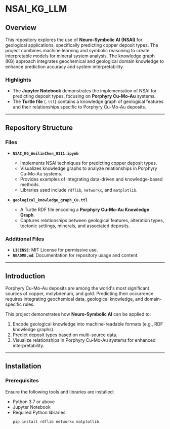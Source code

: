 # NSAI_KG_LLM

## Overview
This repository explores the use of **Neuro-Symbolic AI (NSAI)** for geological applications, specifically predicting copper deposit types. The project combines machine learning and symbolic reasoning to create interpretable models for mineral system analysis. The knowledge graph (KG) approach integrates geochemical and geological domain knowledge to enhance prediction accuracy and system interpretability.

### Highlights
- The **Jupyter Notebook** demonstrates the implementation of NSAI for predicting deposit types, focusing on **Porphyry Cu-Mo-Au** systems.
- The **Turtle file** (`.ttl`) contains a knowledge graph of geological features and their relationships specific to Porphyry Cu-Mo-Au deposits.

---

## Repository Structure

### Files
- **`NSAI_KG_WeilinChen_0111.ipynb`**
  - Implements NSAI techniques for predicting copper deposit types.
  - Visualizes knowledge graphs to analyze relationships in Porphyry Cu-Mo-Au systems.
  - Provides examples of integrating data-driven and knowledge-based methods.
  - Libraries used include `rdflib`, `networkx`, and `matplotlib`.

- **`geological_knowledge_graph_Cu.ttl`**
  - A Turtle RDF file encoding a **Porphyry Cu-Mo-Au Knowledge Graph**.
  - Captures relationships between geological features, alteration types, tectonic settings, minerals, and associated deposits.

### Additional Files
- **`LICENSE`**: MIT License for permissive use.
- **`README.md`**: Documentation for repository usage and content.

---

## Introduction
Porphyry Cu-Mo-Au deposits are among the world's most significant sources of copper, molybdenum, and gold. Predicting their occurrence requires integrating geochemical data, geological knowledge, and domain-specific rules.

This project demonstrates how **Neuro-Symbolic AI** can be applied to:
1. Encode geological knowledge into machine-readable formats (e.g., RDF knowledge graphs).
2. Predict deposit types based on multi-source data.
3. Visualize relationships in Porphyry Cu-Mo-Au systems for enhanced interpretability.

---

## Installation

### Prerequisites
Ensure the following tools and libraries are installed:
- Python 3.7 or above
- Jupyter Notebook
- Required Python libraries:
  ```bash
  pip install rdflib networkx matplotlib
